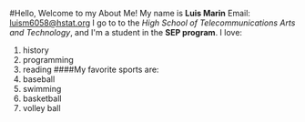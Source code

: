 #Hello, Welcome to my About Me!
My name is __Luis Marin__
Email: luism6058@hstat.org
I go to to the *_High School of Telecommunications Arts and Technology_*, and I'm a student in the **SEP program**.
I love: 
1. history 
2. programming 
3. reading 
####My favorite sports are: 
1. baseball 
2. swimming 
3. basketball 
4. volley ball 